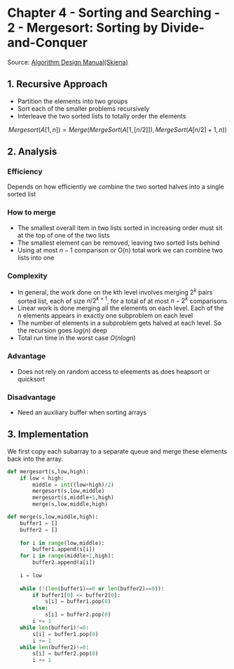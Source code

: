 # Chapter 4 - Sorting and Searching - 2 - Mergesort: Sorting by Divide-and-Conquer

Source: [Algorithm Design Manual(Skiena)](https://github.com/addyrookie/Depot-App/raw/master/gmail/The%20Algorithm%20Design%20Manual%202ed%20%20by%20Steven%20S.%20Skiena.pdf)



## 1. Recursive Approach

* Partition the elements into two groups
* Sort each of the smaller problems recursively
* Interleave the two sorted lists to totally order the elements


$$
Mergesort(A[1,n])=Merge(MergeSort(A[1,[n/2]]),MergeSort(A[n/2]+1,n))
$$


## 2. Analysis

### Efficiency

Depends on how efficiently we combine the two sorted halves into a single sorted list



### How to merge

* The smallest overall item in two lists sorted in increasing order must sit at  the top of one of the two lists
* The smallest element can be removed, leaving two sorted lists behind
* Using at most $n-1$ comparison or O(n) total work we can combine two lists into one





### Complexity

* In general, the work done on the kth level involves merging $2^k$ pairs sorted list, each of size $n/2^{k+1}$, for a total of at most $n-2^k$ comparisons
* Linear work is done merging all the elements on each level. Each of the n elements appears in exactly one subproblem on each level
* The number of elements in a subproblem gets halved at each level. So the recursion goes $log(n)$ deep
* Total run time in the worst case $O(nlogn)$



### Advantage

* Does not rely on random access to eleements as does heapsort or quicksort



### Disadvantage

* Need an auxiliary buffer when sorting arrays



## 3. Implementation

We first copy each subarray to a separate queue and merge these elements back into the array.

```python
def mergesort(s,low,high):
    if low < high:
    	middle = int((low+high)/2)
        mergesort(s,low,middle)
        mergesort(s,middle+1,high)
        merge(s,low,middle,high)

def merge(s,low,middle,high):
    buffer1 = []
    buffer2 = []
    
    for i in range(low,middle):
        buffer1.append(s[i])
    for i in range(middle+1,high):
        buffer2.append(a[i])
        
    i = low
    
    while (!(len(buffer1)==0 or len(buffer2)==0)):
        if buffer1[0] <= buffer2[0]:
            s[i] = buffer1.pop(0)
        else:
            s[i] = buffer2.pop(0)
        i += 1
    while len(buffer1)!=0:
        s[i] = buffer1.pop(0)
   		i += 1
    while len(buffer2)!=0:
        s[i] = buffer2.pop(0)
        i += 1
    
```

































